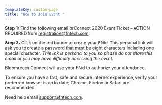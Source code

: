 ```yaml
---
templateKey: custom-page
title: "How to Join Event "
---
```

**Step 1:** Find the following email brConnect 2020 Event Ticket – ACTION REQUIRED from [registration@fntech.com](mailto:registration@fntech.com). 

**Step 2:** Click on the red button to create your FNid. This personal link will ask you to create a password that must be eight characters including one special character. *This link is personal to you so please do not share this email or you may have difficulty accessing the event.*

Bloomreach Connect will use your FNid to authorize your attendance. 

To ensure you have a fast, safe and secure internet experience, verify your preferred browser is up to date; Chrome, Firefox or Safari are recommended.

Need help email [support@fntech.com](mailto:support@fntech.com).